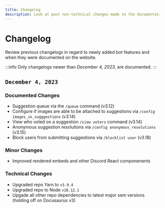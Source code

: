 ```yaml
---
title: Changelog
description: Look at past non-technical changes made to the documentation.
---
```


# Changelog
Review previous changelogs in regard to newly added bot features and when they were documented on the website.

:::info
Only changelogs newer than _December 4, 2023_, are documented.
:::

## `December 4, 2023`

### Documented Changes
- Suggestion queue via the `/queue` command (v3.12)
- Configure if images are able to be attached to suggestions via `/config images_in_sugggestions` (v3.14)
- View who voted on a suggestion `/view voters` command (v3.14)
- Anonymous suggestion resolutions via `/config anonymous_resolutions` (v3.15)
- Block users from submitting suggestions via `/blocklist user` (v3.18)

### Minor Changes
- Improved rendered embeds and other Discord React componenents

### Technical Changes
- Upgraded repo Yarn to `v3.9.4`
- Upgraded repo to Node `v18.12.1`
- Upgade all other repo dependencies to latest major sem versions (holding off on Docusaurus v3)